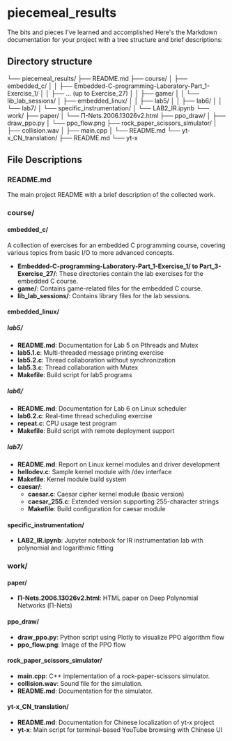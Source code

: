 # piecemeal_results
The bits and pieces I've learned and accomplished
Here's the Markdown documentation for your project with a tree structure and brief descriptions:

## Directory structure

└── piecemeal_results/
    ├── README.md
    ├── course/
    │   ├── embedded_c/
    │   │   ├── Embedded-C-programming-Laboratory-Part_1-Exercise_1/
    │   │   ├── ... (up to Exercise_27)
    │   │   ├── game/
    │   │   └── lib_lab_sessions/
    │   ├── embedded_linux/
    │   │   ├── lab5/
    │   │   ├── lab6/
    │   │   └── lab7/
    │   └── specific_instrumentation/
    │       └── LAB2_IR.ipynb
    └── work/
        ├── paper/
        │   └── Π-Nets.2006.13026v2.html
        ├── ppo_draw/
        │   ├── draw_ppo.py
        │   └── ppo_flow.png
        ├── rock_paper_scissors_simulator/
        │   ├── collision.wav
        │   ├── main.cpp
        │   └── README.md
        └── yt-x_CN_translation/
            ├── README.md
            └── yt-x

## File Descriptions

### README.md
The main project README with a brief description of the collected work.

### course/

#### embedded_c/
A collection of exercises for an embedded C programming course, covering various topics from basic I/O to more advanced concepts.

- **Embedded-C-programming-Laboratory-Part_1-Exercise_1/ to Part_3-Exercise_27/**: These directories contain the lab exercises for the embedded C course.
- **game/**: Contains game-related files for the embedded C course.
- **lib_lab_sessions/**: Contains library files for the lab sessions.

#### embedded_linux/

##### lab5/
- **README.md**: Documentation for Lab 5 on Pthreads and Mutex
- **lab5.1.c**: Multi-threaded message printing exercise
- **lab5.2.c**: Thread collaboration without synchronization
- **lab5.3.c**: Thread collaboration with Mutex
- **Makefile**: Build script for lab5 programs

##### lab6/
- **README.md**: Documentation for Lab 6 on Linux scheduler
- **lab6.2.c**: Real-time thread scheduling exercise
- **repeat.c**: CPU usage test program
- **Makefile**: Build script with remote deployment support

##### lab7/
- **README.md**: Report on Linux kernel modules and driver development
- **hellodev.c**: Sample kernel module with /dev interface
- **Makefile**: Kernel module build system
- **caesar/**:
  - **caesar.c**: Caesar cipher kernel module (basic version)
  - **caesar_255.c**: Extended version supporting 255-character strings
  - **Makefile**: Build configuration for caesar module

#### specific_instrumentation/
- **LAB2_IR.ipynb**: Jupyter notebook for IR instrumentation lab with polynomial and logarithmic fitting

### work/

#### paper/
- **Π-Nets.2006.13026v2.html**: HTML paper on Deep Polynomial Networks (Π-Nets)

#### ppo_draw/
- **draw_ppo.py**: Python script using Plotly to visualize PPO algorithm flow
- **ppo_flow.png**: Image of the PPO flow

#### rock_paper_scissors_simulator/
- **main.cpp**: C++ implementation of a rock-paper-scissors simulator.
- **collision.wav**: Sound file for the simulation.
- **README.md**: Documentation for the simulator.

#### yt-x_CN_translation/
- **README.md**: Documentation for Chinese localization of yt-x project
- **yt-x**: Main script for terminal-based YouTube browsing with Chinese UI